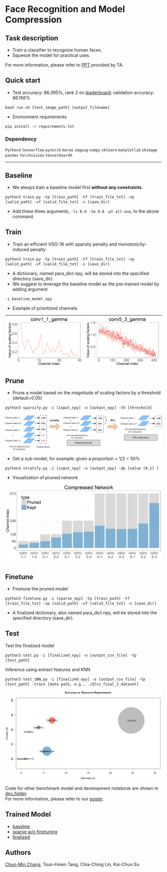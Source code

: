 # Face Recognition and Model Compression
## Task description
* Train a classifier to recognize human faces.
* Squeeze the model for practical uses.

For more information, please refer to [PPT](https://github.com/thtang/DLCV2018SPRING/blob/master/final/Challenge%20%232_%20%20Face%20Recongnition.pdf) provided by TA.
## Quick start
- Test accuracy: 86.395%, rank 2 on [leaderboard](https://www.kaggle.com/c/2018-spring-dlcv-final-project-2/leaderboard); validation accuracy: 86.166%
```
bash run.sh [test_image_path] [output_filename]
```
- Environment requirements
```
pip install -r requirements.txt
```
### Dependency
`Python3` `tensorflow` `pytorch` `keras` `imgaug` `numpy` `sklearn` `matplotlib` `skimage` `pandas` `torchvision` `tensorboardX`

--------

## Baseline
- We always train a baseline model first __without any constraints__.
```
python3 train.py -tp [train_path] -tf [train_file_txt] -vp [valid_path] -vf [valid_file_txt] -s [save_dir]
```
- Add these three arguments, ```-ls 0.0 -lm 0.0 -pt all-one```, to the above command.

## Train
- Train an efficient VGG-16 with sparsity penalty and monotonicity-induced penalty
```
python3 train.py -tp [train_path] -tf [train_file_txt] -vp [valid_path] -vf [valid_file_txt] -s [save_dir]
```
- A dictionary, named para_dict.npy, will be stored into the specified directory (save_dir).
- We suggest to leverage the baseline model as the pre-trained model by adding argument
```
-i baseline_model_npy
```
- Example of prioritized channels

![](plot/conv1_1_gamma.png "1")| ![](plot/conv5_3_gamma.png "2")
:-----------------------------:|:------------------------------:



## Prune
- Prune a model based on the magnitude of scaling factors by a threshold (default=0.05)
```
python3 sparsify.py -i [input_npy] -o [output_npy] -th [threshold]
```

![sub-network](plot/pruning.png)

- Get a sub-model, for example: given a proportion = 1/2 = 50%
```
python3 stratify.py -i [input_npy] -o [output_npy] -dp [value (0,1] ]
```

- Visualization of pruned network

![pruned_net](plot/CP_pruned_net.png)

## Finetune
- Finetune the pruned model
```
python3 finetune.py -i [sparse_npy] -tp [train_path] -tf [train_file_txt] -vp [valid_path] -vf [valid_file_txt] -s [save_dir]
```
- A finalized dictionary, also named para_dict.npy, will be stored into the specified directory (save_dir). 

## Test
Test the finalized model
```
python3 test.py -i [finalized_npy] -o [output_csv_file] -tp [test_path]
```

Inference using extract features and KNN
```
python3 test_1NN.py -i [finalized_npy] -o [output_csv_file] -tp [test_path] -train [data path, e.g., ./dlcv_final_2_dataset]
```
![](plot/perf_summary.png)

Code for other benchmark model and development notebook are shown in [dev_folder](https://github.com/thtang/DLCV2018SPRING/tree/master/final/dev_notebook).<br>
For more information, please refer to our [poster](https://github.com/thtang/DLCV2018SPRING/blob/master/final/poster.pdf).

## Trained Model
* [baseline](https://www.dropbox.com/s/c1u540426hxb0bc/save_baseline.zip?dl=0)
* [sparse w/o finetuning](https://www.dropbox.com/s/3v8f2cuv3wf9f2u/save_full.zip?dl=0)
* [finalized](https://www.dropbox.com/s/9dkpvttpymbxlr4/save_finetune.zip?dl=0)

## Authors
[Chun-Min Chang](https://github.com/twcmchang/DLCV2018SPRING/tree/master/final), Tsun-Hsien Tang, Chia-Ching Lin, Kai-Chun Su
